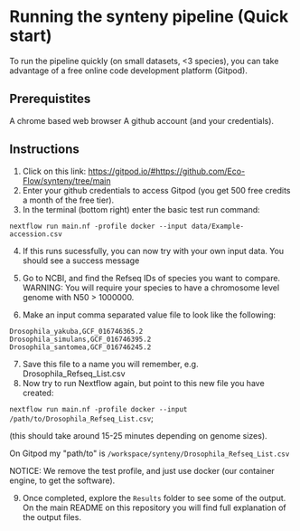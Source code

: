 # Running the synteny pipeline (Quick start)

To run the pipeline quickly (on small datasets, <3 species), you can take advantage of a free online code development platform (Gitpod).

## Prerequistites

A chrome based web browser
A github account (and your credentials).

## Instructions

1. Click on this link: https://gitpod.io/#https://github.com/Eco-Flow/synteny/tree/main
2. Enter your github credentials to access Gitpod (you get 500 free credits a month of the free tier).
3. In the terminal (bottom right) enter the basic test run command:

`nextflow run main.nf -profile docker --input data/Example-accession.csv`

4. If this runs sucessfully, you can now try with your own input data.
  You should see a success message 

5. Go to NCBI, and find the Refseq IDs of species you want to compare. 
WARNING: You will require your species to have a chromosome level genome with N50 > 1000000.
6. Make an input comma separated value file to look like the following:
```
Drosophila_yakuba,GCF_016746365.2
Drosophila_simulans,GCF_016746395.2
Drosophila_santomea,GCF_016746245.2
```
7. Save this file to a name you will remember, e.g. Drosophila_Refseq_List.csv
8. Now try to run Nextflow again, but point to this new file you have created:
   
`nextflow run main.nf -profile docker --input /path/to/Drosophila_Refseq_List.csv`;

(this should take around 15-25 minutes depending on genome sizes).

On Gitpod my "path/to" is `/workspace/synteny/Drosophila_Refseq_List.csv`

NOTICE: We remove the test profile, and just use docker (our container engine, to get the software).

9. Once completed, explore the `Results` folder to see some of the output. On the main README on this repository you will find full explanation of the output files.

